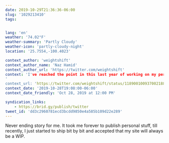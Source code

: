 ```yaml
---
date: 2019-10-29T21:36:36-06:00
slug: '1029213410'
tags:


lang: 'en'
weather: '74.02°F'
weather-summary: 'Partly Cloudy'
weather-icon: 'partly-cloudy-night'
location: '25.7554,-100.4023'

context_author: 'weightshift'
context_author_name: 'Naz Hamid'
context_author_url: 'https://twitter.com/weightshift'
context: 'I've reached the point in this last year of working on my personal site in fits and spurts, where I think I've over-designed and over-engineered it into an overly robust system versus making the content that should live on it. What started out as very simple became complex.
'
context_url: 'https://twitter.com/weightshift/status/1189001009370021889?s=12'
context_date: '2019-10-28T19:08:00-06:00'
context_date_friendly: 'Oct 28, 2019 at 12:00 PM'

syndication_links:
    - https://brid.gy/publish/twitter
tweet_id: 'dd3c2960781ecd3bcdd9850e4a585b109d22e289'
---
```

Never ending story for me. It took me forever to publish personal stuff, till recently, I just started to ship bit by bit and accepted that my site will always be a WIP.